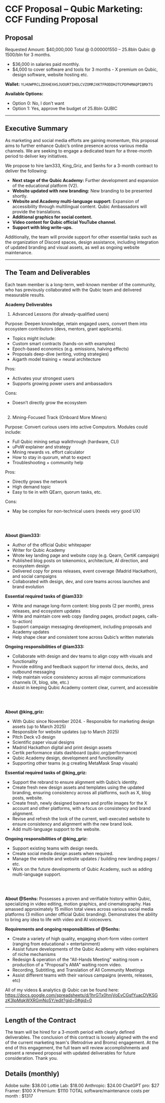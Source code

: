 # CCF Proposal – Qubic Marketing: CCF Funding Proposal

## Proposal

Requested Amount: $40,000,000 Total @ 0.000001550 – 25.8bln Qubic @ 1500/bln for 3 months.
- $36,000 in salaries paid monthly.
- $4,000 to cover software and tools for 3 months - X premium on Qubic, design software, website hosting etc.

**Wallet:** `YLHUWPRCLZDXHEXHSJUOURTIHOLCVZOMRJXKTFRODDHJTCPDPHMAQPIBMXTG`

**Available Options:**

- Option 0: No, I don’t want
- Option 1: Yes, approve the budget of 25.8bln QUBIC

---

## Executive Summary

As marketing and social media efforts are gaining momentum, this proposal aims to further enhance Qubic’s online presence across various media channels. We are seeking to engage a dedicated team for a three-month period to deliver key initiatives.

We propose to hire Iam333, King_Griz, and Senhs for a 3-month contract to deliver the following:
- **Next stage of the Qubic Academy:** Further development and expansion of the educational platform (V2).
- **Website updated with new branding:** New branding to be presented shortly.
- **Website and Academy multi-language support:** Expansion of accessibility through multilingual content. Qubic Ambassadors will provide the translations.
- **Additional graphics for social content.**
- **Video content for Qubic official YouTube channel.**
- **Support with blog write-ups.**

Additionally, the team will provide support for other essential tasks such as the organization of Discord spaces, design assistance, including integration of updated branding and visual assets, as well as ongoing website maintenance.

---

## The Team and Deliverables
Each team member is a long-term, well-known member of the community, who has previously collaborated with the Qubic team and delivered measurable results.


**Academy Deliverables**
1. Advanced Lessons (for already-qualified users)

Purpose: Deepen knowledge, retain engaged users, convert them into ecosystem contributors (devs, mentors, grant applicants).
- Topics might include:
- Custom smart contracts (hands-on with examples)
- Epoch-based economics (e.g. emissions, halving effects)
- Proposals deep-dive (writing, voting strategies)
- Aigarth model training + neural architecture

Pros:
- Activates your strongest users
- Supports growing power users and ambassadors

Cons:
- Doesn’t directly grow the ecosystem
<br><br>
2. Mining-Focused Track (Onboard More Miners)

Purpose: Convert curious users into active Computors.
Modules could include:
- Full Qubic mining setup walkthrough (hardware, CLI)
- uPoW explainer and strategy
- Mining rewards vs. effort calculator
- How to stay in quorum, what to expect
- Troubleshooting + community help

Pros:
- Directly grows the network
- High demand topic
- Easy to tie in with QEarn, quorum tasks, etc.

Cons:
- May be complex for non-technical users (needs very good UX)

<br><br>

**About @iam333:** 
- Author of the official Qubic whitepaper
- Writer for Qubic Academy
- Wrote key landing page and website copy (e.g. Qearn, CertiK campaign)
- Published blog posts on tokenomics, architecture, AI direction, and ecosystem design
- Delivered copy for press releases, event coverage (Madrid Hackathon), and social campaigns
- Collaborated with design, dev, and core teams across launches and brand evolution

**Essential required tasks of @iam333:**
- Write and manage long-form content: blog posts (2 per month), press releases, and ecosystem updates
- Write and maintain core web copy (landing pages, product pages, calls-to-action)
- Support campaign messaging development, including proposals and Academy updates
- Help shape clear and consistent tone across Qubic’s written materials

**Ongoing responsibilities of @iam333:**
- Collaborate with design and dev teams to align copy with visuals and functionality
- Provide editing and feedback support for internal docs, decks, and outbound messaging
- Help maintain voice consistency across all major communications channels (X, blog, site, etc.)
- Assist in keeping Qubic Academy content clear, current, and accessible

<br><br>

**About @king_griz:** 
- With Qubic since November 2024. - Responsible for marketing design assets (up to March 2025)
- Responsible for website updates (up to March 2025)
- Pitch Deck v3 design
- Scientific paper visual designs
- Madrid Hackathon digital and print design assets
- Certik performance stats dashboard (qubic.org/performance)
- Qubic Academy design, development and functionality
- Supporting other teams (e.g creating  MetaMask Snap visuals)

**Essential required tasks of @king_griz:**
- Support the rebrand to ensure alignment with Qubic’s identity.
- Create fresh new design assets and templates using the updated branding, ensuring consistency across all platforms, such as X, blog posts, website.
- Create fresh, newly designed banners and profile images for the X account and other platforms, with a focus on consistency and brand alignment.
- Revise and refresh the look of the current, well-executed website to ensure consistency and alignment with the new brand look.
- Add multi-language support to the website.

**Ongoing responsibilities of @king_griz:**
- Support existing teams with design needs.
- Create social media design assets when required.
- Manage the website and website updates / building new landing pages / etc.
- Work on the future developments of Qubic Academy, such as adding multi-language support.

<br><br>

**About @Senhs:** Possesses a proven and verifiable history within Qubic, specializing in video editing, motion graphics, and cinematography. Has amassed approximately 15 million total views across various social media platforms (3 million under official Qubic branding). Demonstrates the ability to bring any idea to life with video and AI voiceovers.

**Requirements and ongoing responsibilities of @Senhs:**
- Create a variety of high quality, engaging short-form video content (ranging from educational > entertainment)
- Assist future developments of the Qubic Academy with video explainers of niche mechanisms
- Redesign & operation of the "All-Hands Meeting" waiting room + production of a "Proposal's AMA" waiting room video.
- Recording, Subtitling, and Translation of All Community Meetings
- Assist different teams with their various campaigns (events, releases, etc)

All of my videos & analytics @ Qubic can be found here: https://docs.google.com/spreadsheets/d/1hrGTx0hnjVoEvCGsfYuacDVKSGzK3IpMqkWXRGmNoSY/edit?gid=0#gid=0 

---

## Length of the Contract

The team will be hired for a 3-month period with clearly defined deliverables. The conclusion of this contract is loosely aligned with the end of the current marketing team's (Retrodrive and Broms) engagement.
At the end of this engagement, the full team will review accomplishments and present a renewed proposal with updated deliverables for future consideration.
Thank you.

## Details (monthly)

Adobe suite: $38.00
Lottie Lab: $18.00
Anthropic: $24.00
ChatGPT pro: $27
Framer: $100
X Premium: $1110
TOTAL software/maintenance costs per month : $1317

